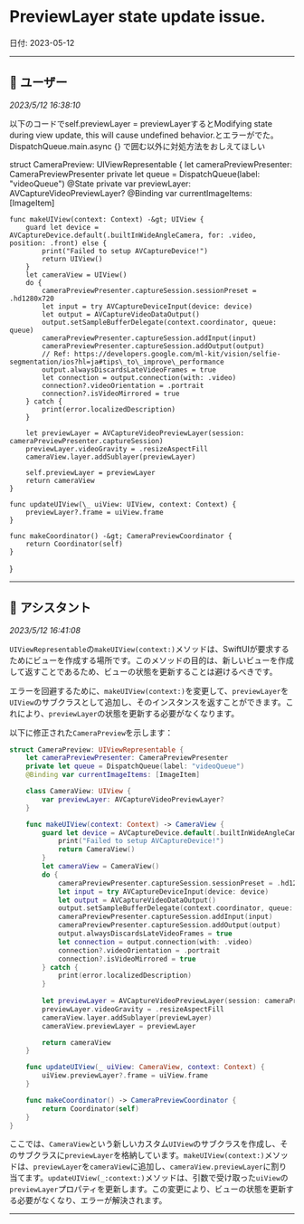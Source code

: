 # PreviewLayer state update issue.

日付: 2023-05-12

---

## 👤 ユーザー
*2023/5/12 16:38:10*

以下のコードでself.previewLayer = previewLayerするとModifying state during view update, this will cause undefined behavior.とエラーがでた。DispatchQueue.main.async {} で囲む以外に対処方法をおしえてほしい



struct CameraPreview: UIViewRepresentable {
    let cameraPreviewPresenter: CameraPreviewPresenter
    private let queue = DispatchQueue(label: "videoQueue")
    @State private var previewLayer: AVCaptureVideoPreviewLayer?
    @Binding var currentImageItems: \[ImageItem\]

    func makeUIView(context: Context) -&gt; UIView {
        guard let device = AVCaptureDevice.default(.builtInWideAngleCamera, for: .video, position: .front) else {
            print("Failed to setup AVCaptureDevice!")
            return UIView()
        }
        let cameraView = UIView()
        do {
            cameraPreviewPresenter.captureSession.sessionPreset = .hd1280x720
            let input = try AVCaptureDeviceInput(device: device)
            let output = AVCaptureVideoDataOutput()
            output.setSampleBufferDelegate(context.coordinator, queue: queue)
            cameraPreviewPresenter.captureSession.addInput(input)
            cameraPreviewPresenter.captureSession.addOutput(output)
            // Ref: https://developers.google.com/ml-kit/vision/selfie-segmentation/ios?hl=ja#tips\_to\_improve\_performance
            output.alwaysDiscardsLateVideoFrames = true
            let connection = output.connection(with: .video)
            connection?.videoOrientation = .portrait
            connection?.isVideoMirrored = true
        } catch {
            print(error.localizedDescription)
        }
        
        let previewLayer = AVCaptureVideoPreviewLayer(session: cameraPreviewPresenter.captureSession)
        previewLayer.videoGravity = .resizeAspectFill
        cameraView.layer.addSublayer(previewLayer)

        self.previewLayer = previewLayer
        return cameraView
    }

    func updateUIView(\_ uiView: UIView, context: Context) {
        previewLayer?.frame = uiView.frame
    }

    func makeCoordinator() -&gt; CameraPreviewCoordinator {
        return Coordinator(self)
    }
}

---

## 🤖 アシスタント
*2023/5/12 16:41:08*

`UIViewRepresentable`の`makeUIView(context:)`メソッドは、SwiftUIが要求するためにビューを作成する場所です。このメソッドの目的は、新しいビューを作成して返すことであるため、ビューの状態を更新することは避けるべきです。

エラーを回避するために、`makeUIView(context:)`を変更して、`previewLayer`を`UIView`のサブクラスとして追加し、そのインスタンスを返すことができます。これにより、`previewLayer`の状態を更新する必要がなくなります。

以下に修正された`CameraPreview`を示します：

```swift
struct CameraPreview: UIViewRepresentable {
    let cameraPreviewPresenter: CameraPreviewPresenter
    private let queue = DispatchQueue(label: "videoQueue")
    @Binding var currentImageItems: [ImageItem]

    class CameraView: UIView {
        var previewLayer: AVCaptureVideoPreviewLayer?
    }

    func makeUIView(context: Context) -> CameraView {
        guard let device = AVCaptureDevice.default(.builtInWideAngleCamera, for: .video, position: .front) else {
            print("Failed to setup AVCaptureDevice!")
            return CameraView()
        }
        let cameraView = CameraView()
        do {
            cameraPreviewPresenter.captureSession.sessionPreset = .hd1280x720
            let input = try AVCaptureDeviceInput(device: device)
            let output = AVCaptureVideoDataOutput()
            output.setSampleBufferDelegate(context.coordinator, queue: queue)
            cameraPreviewPresenter.captureSession.addInput(input)
            cameraPreviewPresenter.captureSession.addOutput(output)
            output.alwaysDiscardsLateVideoFrames = true
            let connection = output.connection(with: .video)
            connection?.videoOrientation = .portrait
            connection?.isVideoMirrored = true
        } catch {
            print(error.localizedDescription)
        }
        
        let previewLayer = AVCaptureVideoPreviewLayer(session: cameraPreviewPresenter.captureSession)
        previewLayer.videoGravity = .resizeAspectFill
        cameraView.layer.addSublayer(previewLayer)
        cameraView.previewLayer = previewLayer

        return cameraView
    }

    func updateUIView(_ uiView: CameraView, context: Context) {
        uiView.previewLayer?.frame = uiView.frame
    }

    func makeCoordinator() -> CameraPreviewCoordinator {
        return Coordinator(self)
    }
}
```

ここでは、`CameraView`という新しいカスタム`UIView`のサブクラスを作成し、そのサブクラスに`previewLayer`を格納しています。`makeUIView(context:)`メソッドは、`previewLayer`を`cameraView`に追加し、`cameraView.previewLayer`に割り当てます。`updateUIView(_:context:)`メソッドは、引数で受け取った`uiView`の`previewLayer`プロパティを更新します。この変更により、ビューの状態を更新する必要がなくなり、エラーが解決されます。

---
